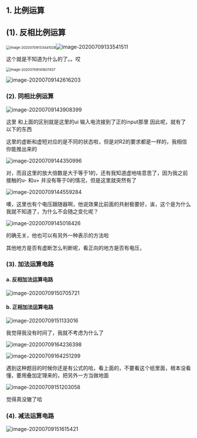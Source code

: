 ## 1. 比例运算

## (1). 反相比例运算

<img src="C:\Users\zbr\AppData\Roaming\Typora\typora-user-images\image-20200709133441028.png" alt="image-20200709133441028" style="zoom:67%;" />![image-20200709133541511](C:\Users\zbr\AppData\Roaming\Typora\typora-user-images\image-20200709133541511.png)

这个就是不知道为什么的了。。哎

<img src="C:\Users\zbr\AppData\Roaming\Typora\typora-user-images\image-20200709141607457.png" alt="image-20200709141607457" style="zoom:67%;" />

![image-20200709142616203](C:\Users\zbr\AppData\Roaming\Typora\typora-user-images\image-20200709142616203.png)

### (2). 同相比例运算

![image-20200709143908399](C:\Users\zbr\AppData\Roaming\Typora\typora-user-images\image-20200709143908399.png)

这里 和上面的区别就是这里的ui 输入电流接到了正的input那里 因此呢，就有了以下的东西

这里的虚断和虚短对应的是不同的状态啦，但是对R2的要求都是一样的，我相信你能推出来的

![image-20200709144350996](C:\Users\zbr\AppData\Roaming\Typora\typora-user-images\image-20200709144350996.png)

对，而且这里的放大倍数是大于等于1的，还有我知道虚地啥意思了，因为我之前接触的u- 和u+ 并没有等于0的情况，但是这里就突然有了

![image-20200709144559284](C:\Users\zbr\AppData\Roaming\Typora\typora-user-images\image-20200709144559284.png)

噢，这里也有个电压跟随器啊，他说效果比前面的共射极要好，诶，这个是为什么我就不知道了，为什么不会随之变化呢？

![image-20200709145018426](C:\Users\zbr\AppData\Roaming\Typora\typora-user-images\image-20200709145018426.png)

的确无关，他也可以有另外一种表示的方法啦

其他地方是否有虚断怎么判断呢，看正向的地方是否有电压，

### (3). 加法运算电路

#### a. 反相加法运算电路

![image-20200709150705721](C:\Users\zbr\AppData\Roaming\Typora\typora-user-images\image-20200709150705721.png)

#### b. 正相加法运算电路

![image-20200709151133016](C:\Users\zbr\AppData\Roaming\Typora\typora-user-images\image-20200709151133016.png)

我觉得我没有时间了，我就不考虑为什么了

![image-20200709164236398](C:\Users\zbr\AppData\Roaming\Typora\typora-user-images\image-20200709164236398.png)



![image-20200709164251299](C:\Users\zbr\AppData\Roaming\Typora\typora-user-images\image-20200709164251299.png)

遇到这种题目的时候你还是有公式的哈，看上面的，不要看这个纸里面，根本没看懂，要用叠加定理来的，把另外一方当做地面

![image-20200709151203058](C:\Users\zbr\AppData\Roaming\Typora\typora-user-images\image-20200709151203058.png)

觉得真没辙了哈

### (4). 减法运算电路

![image-20200709151615421](C:\Users\zbr\AppData\Roaming\Typora\typora-user-images\image-20200709151615421.png)